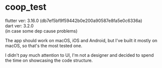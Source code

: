 # coop_test

flutter ver: 3.16.0 (db7ef5bf9f59442b0e200a90587e8fa5e0c6336a) \
dart ver: 3.2.0 \
(in case some dep cause problems)

The app should work on macOS, iOS and Android, but I've built it mostly on macOS, so that's the most tested one.

I didn't pay much attention to UI, I'm not a designer and decided to spend the time on showcasing the code structure.
